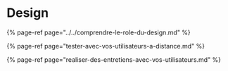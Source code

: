 # Design

{% page-ref page="../../comprendre-le-role-du-design.md" %}

{% page-ref page="tester-avec-vos-utilisateurs-a-distance.md" %}

{% page-ref page="realiser-des-entretiens-avec-vos-utilisateurs.md" %}



